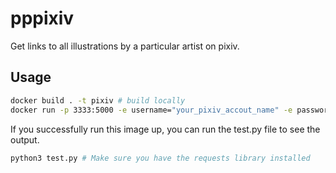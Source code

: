 # pppixiv
Get links to all illustrations by a particular artist on pixiv.
## Usage
```bash
docker build . -t pixiv # build locally
docker run -p 3333:5000 -e username="your_pixiv_accout_name" -e password="your_pixiv_account_password" pixiv
```
If you successfully run this image up, you can run the test.py file to see the output.
```bash
python3 test.py # Make sure you have the requests library installed
```
